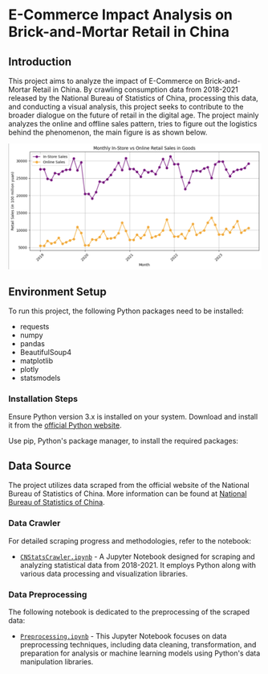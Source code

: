 # E-Commerce Impact Analysis on Brick-and-Mortar Retail in China

## Introduction

This project aims to analyze the impact of E-Commerce on Brick-and-Mortar Retail in China. By crawling consumption data from 2018-2021 released by the National Bureau of Statistics of China, processing this data, and conducting a visual analysis, this project seeks to contribute to the broader dialogue on the future of retail in the digital age.
The project mainly analyzes the online and offline sales pattern, tries to figure out the logistics behind the phenomenon, the main figure is as shown below.

![Camparison of online and offline sales pattern](https://github.com/AdaChen1130/Ecommerce-affecting-brickandmortar-retail/blob/main/img/online_offline_Compare.png)

## Environment Setup

To run this project, the following Python packages need to be installed:

- requests
- numpy
- pandas
- BeautifulSoup4
- matplotlib
- plotly
- statsmodels

### Installation Steps

Ensure Python version 3.x is installed on your system. Download and install it from the [official Python website](https://www.python.org/downloads/).

Use pip, Python's package manager, to install the required packages:

## Data Source

The project utilizes data scraped from the official website of the National Bureau of Statistics of China. More information can be found at [National Bureau of Statistics of China](https://www.stats.gov.cn/english/).

### Data Crawler

For detailed scraping progress and methodologies, refer to the notebook:

- [`CNStatsCrawler.ipynb`](https://github.com/AdaChen1130/Ecommerce-affecting-brickandmortar-retail/blob/main/src/CNStatsCrawler.ipynb) - A Jupyter Notebook designed for scraping and analyzing statistical data from 2018-2021. It employs Python along with various data processing and visualization libraries.

### Data Preprocessing

The following notebook is dedicated to the preprocessing of the scraped data:

- [`Preprocessing.ipynb`](https://github.com/AdaChen1130/Ecommerce-affecting-brickandmortar-retail/blob/main/src/Preprocessing.ipynb) - This Jupyter Notebook focuses on data preprocessing techniques, including data cleaning, transformation, and preparation for analysis or machine learning models using Python's data manipulation libraries.

